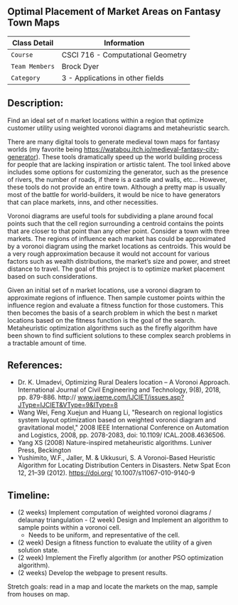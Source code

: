 ## Optimal Placement of Market Areas on Fantasy Town Maps

| Class Detail    | Information |
| --------------- | ----------- |
| `Course`        | CSCI 716 - Computational Geometry |
| `Team Members`  | Brock Dyer  |
| `Category`      | 3 - Applications in other fields |


## Description:
Find an ideal set of n market locations within a region that optimize customer utility using weighted voronoi diagrams and metaheuristic search.

There are many digital tools to generate medieval town maps for fantasy worlds (my favorite being https://watabou.itch.io/medieval-fantasy-city-generator). These tools dramatically speed up the world building process for people that are lacking inspiration or artistic talent. The tool linked above includes some options for customizing the generator, such as the presence of rivers, the number of roads, if there is a castle and walls, etc... However, these tools do not provide an entire town. Although a pretty map is usually most of the battle for world-builders, it would be nice to have generators that can place markets, inns, and other necessities.

Voronoi diagrams are useful tools for subdividing a plane around focal points such that the cell region surrounding a centroid contains the points that are closer to that point than any other point. Consider a town with three markets. The regions of influence each market has could be approximated by a voronoi diagram using the market locations as centroids. This would be a very rough approximation because it would not account for various factors such as wealth distributions, the market’s size and power, and street distance to travel. The goal of this project is to optimize market placement based on such considerations.

Given an initial set of n market locations, use a voronoi diagram to approximate regions of influence. Then sample customer points within the influence region and evaluate a fitness function for those customers. This then becomes the basis of a search problem in which the best n market locations based on the fitness function is the goal of the search. Metaheuristic optimization algorithms such as the firefly algorithm have been shown to find sufficient solutions to these complex search problems in a tractable amount of time.

## References:
- Dr. K. Umadevi, Optimizing Rural Dealers location – A Voronoi Approach. International
Journal of Civil Engineering and Technology, 9(8), 2018, pp. 879-886. http://
www.iaeme.com/IJCIET/issues.asp?JType=IJCIET&VType=9&IType=8
- Wang Wei, Feng Xuejun and Huang Li, "Research on regional logistics system layout
 optimization based on weighted voronoi diagram and gravitational model," 2008 IEEE International Conference on Automation and Logistics, 2008, pp. 2078-2083, doi: 10.1109/ ICAL.2008.4636506.
- Yang XS (2008) Nature-inspired metaheuristic algorithms. Luniver Press, Beckington
- Yushimito, W.F., Jaller, M. & Ukkusuri, S. A Voronoi-Based Heuristic Algorithm for Locating
Distribution Centers in Disasters. Netw Spat Econ 12, 21–39 (2012). https://doi.org/ 10.1007/s11067-010-9140-9

## Timeline:
- (2 weeks) Implement computation of weighted voronoi diagrams / delaunay triangulation - (2 week) Design and Implement an algorithm to sample points within a voronoi cell.
  - Needs to be uniform, and representative of the cell.
- (2 week) Design a fitness function to evaluate the utility of a given solution state.
- (2 week) Implement the Firefly algorithm (or another PSO optimization algorithm).
- (2 weeks) Develop the webpage to present results.

Stretch goals: read in a map and locate the markets on the map, sample from houses on map.
